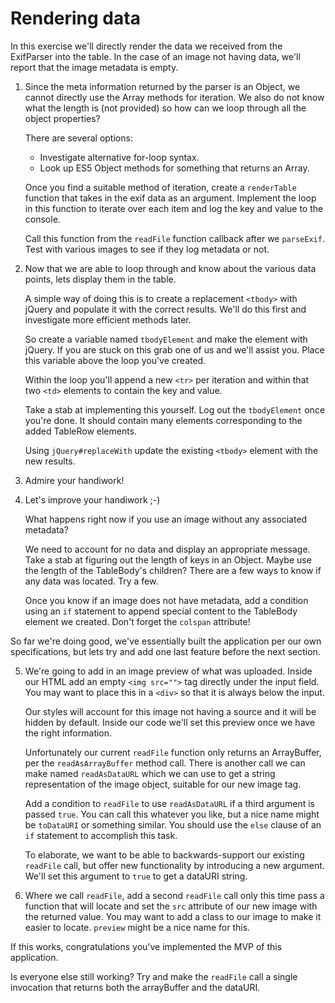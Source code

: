 Rendering data
==============

In this exercise we'll directly render the data we received from the ExifParser
into the table.  In the case of an image not having data, we'll report that the
image metadata is empty.

1. Since the meta information returned by the parser is an Object, we cannot
   directly use the Array methods for iteration.  We also do not know what the
   length is (not provided) so how can we loop through all the object
   properties?

   There are several options:

     - Investigate alternative for-loop syntax.
     - Look up ES5 Object methods for something that returns an Array.

   Once you find a suitable method of iteration, create a `renderTable`
   function that takes in the exif data as an argument.  Implement the loop
   in this function to iterate over each item and log the key and value to
   the console.

   Call this function from the `readFile` function callback after we
   `parseExif`.  Test with various images to see if they log metadata or not.

2. Now that we are able to loop through and know about the various data points,
   lets display them in the table.

   A simple way of doing this is to create a replacement `<tbody>` with jQuery
   and populate it with the correct results.  We'll do this first and
   investigate more efficient methods later.

   So create a variable named `tbodyElement` and make the element with jQuery.
   If you are stuck on this grab one of us and we'll assist you.  Place this
   variable above the loop you've created.

   Within the loop you'll append a new `<tr>` per iteration and within that two
   `<td>` elements to contain the key and value.

   Take a stab at implementing this yourself.  Log out the `tbodyElement` once
   you're done.  It should contain many elements corresponding to the added
   TableRow elements.
   
   Using `jQuery#replaceWith` update the existing `<tbody>` element with the
   new results.

3. Admire your handiwork!

4. Let's improve your handiwork ;-)

   What happens right now if you use an image without any associated metadata?

   We need to account for no data and display an appropriate message.  Take a
   stab at figuring out the length of keys in an Object.  Maybe use the length
   of the TableBody's children? There are a few ways to know if any data was
   located.  Try a few.

   Once you know if an image does not have metadata, add a condition using an
   `if` statement to append special content to the TableBody element we
   created.  Don't forget the `colspan` attribute!

So far we're doing good, we've essentially built the application per our own
specifications, but lets try and add one last feature before the next section.

5. We're going to add in an image preview of what was uploaded.  Inside our
   HTML add an empty `<img src="">` tag directly under the input field.  You
   may want to place this in a `<div>` so that it is always below the input.

   Our styles will account for this image not having a source and it will be
   hidden by default.  Inside our code we'll set this preview once we have
   the right information.

   Unfortunately our current `readFile` function only returns an ArrayBuffer,
   per the `readAsArrayBuffer` method call.  There is another call we can make
   named `readAsDataURL` which we can use to get a string representation of
   the image object, suitable for our new image tag.

   Add a condition to `readFile` to use `readAsDataURL` if a third argument is
   passed `true`.  You can call this whatever you like, but a nice name might
   be `toDataURI` or something similar.  You should use the `else` clause of
   an `if` statement to accomplish this task.

   To elaborate, we want to be able to backwards-support our existing
   `readFile` call, but offer new functionality by introducing a new argument.
   We'll set this argument to `true` to get a dataURI string.

6. Where we call `readFile`, add a second `readFile` call only this time
   pass a function that will locate and set the `src` attribute of our new
   image with the returned value.  You may want to add a class to our image
   to make it easier to locate.  `preview` might be a nice name for this.

If this works, congratulations you've implemented the MVP of this application.

Is everyone else still working? Try and make the `readFile` call a single
invocation that returns both the arrayBuffer and the dataURI.
